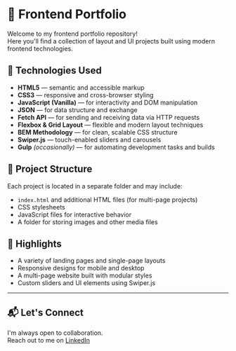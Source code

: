 # 🧰 Frontend Portfolio

Welcome to my frontend portfolio repository!  
Here you'll find a collection of layout and UI projects built using modern frontend technologies.

## 🚀 Technologies Used

- **HTML5** — semantic and accessible markup  
- **CSS3** — responsive and cross-browser styling  
- **JavaScript (Vanilla)** — for interactivity and DOM manipulation
- **JSON** — for data structure and exchange  
- **Fetch API** — for sending and receiving data via HTTP requests 
- **Flexbox & Grid Layout** — flexible and modern layout techniques  
- **BEM Methodology** — for clean, scalable CSS structure  
- **Swiper.js** — touch-enabled sliders and carousels  
- **Gulp** *(occasionally)* — for automating development tasks and builds

## 📁 Project Structure

Each project is located in a separate folder and may include:

- `index.html` and additional HTML files (for multi-page projects)  
- CSS stylesheets  
- JavaScript files for interactive behavior  
- A folder for storing images and other media files

## 📸 Highlights

- A variety of landing pages and single-page layouts  
- Responsive designs for mobile and desktop  
- A multi-page website built with modular styles  
- Custom sliders and UI elements using Swiper.js  
-----------------------------------------------------------------------  

## 📬 Let's Connect

I'm always open to collaboration.  
Reach out to me on [LinkedIn](linkedin.com/in/lev-473358329)
